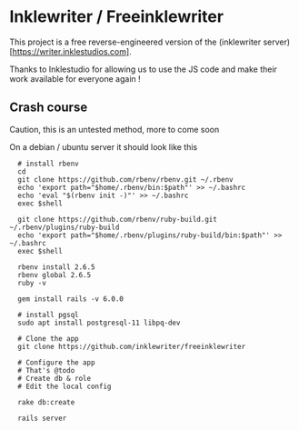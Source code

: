 # Inklewriter / Freeinklewriter

This project is a free reverse-engineered version of the (inklewriter server)[https://writer.inklestudios.com].

Thanks to Inklestudio for allowing us to use the JS code and make their work available for everyone again !

## Crash course

Caution, this is an untested method, more to come soon

On a debian / ubuntu server it should look like this 
```
  # install rbenv
  cd
  git clone https://github.com/rbenv/rbenv.git ~/.rbenv
  echo 'export path="$home/.rbenv/bin:$path"' >> ~/.bashrc
  echo 'eval "$(rbenv init -)"' >> ~/.bashrc
  exec $shell

  git clone https://github.com/rbenv/ruby-build.git ~/.rbenv/plugins/ruby-build
  echo 'export path="$home/.rbenv/plugins/ruby-build/bin:$path"' >> ~/.bashrc
  exec $shell

  rbenv install 2.6.5
  rbenv global 2.6.5
  ruby -v

  gem install rails -v 6.0.0

  # install pgsql
  sudo apt install postgresql-11 libpq-dev

  # Clone the app
  git clone https://github.com/inklewriter/freeinklewriter

  # Configure the app 
  # That's @todo
  # Create db & role
  # Edit the local config
 
  rake db:create

  rails server
```
